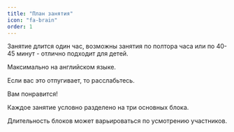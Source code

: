 ```yaml
---
title: "План занятия"
icon: "fa-brain"
order: 1
---
```

Занятие длится один час,
возможны занятия по полтора часа
или по 40-45 минут - отлично подходит для детей.

Максимально на английском языке.

Если вас это отпугивает, то расслабьтесь.

Вам понравится!

Каждое занятие условно разделено на три основных блока.

Длительность блоков может варьироваться по усмотрению участников.
